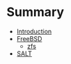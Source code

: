 # Summary

* [Introduction](README.md)
* [FreeBSD](/freebsd/README.md)
  * [zfs](/freebsd/zfs.md)
* [SALT](salt.md)

